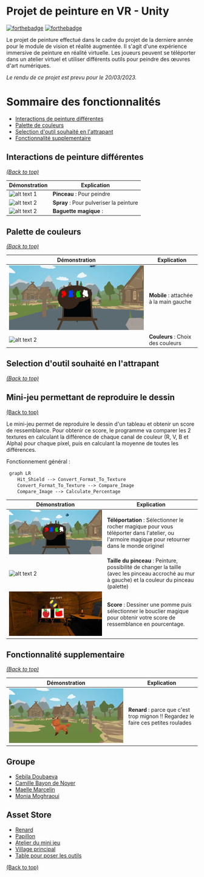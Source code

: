 # Projet de peinture en VR - Unity

[![forthebadge](https://forthebadge.com/images/badges/made-with-c-sharp.svg)](https://forthebadge.com)
[![forthebadge](https://forthebadge.com/images/badges/built-with-love.svg)](https://forthebadge.com)

Le projet de peinture effectué dans le cadre du projet de la derniere année pour le module de vision et réalité augmentée. Il s'agit d'une expérience immersive de peinture en réalité virtuelle. Les joueurs peuvent se téléporter dans un atelier virtuel et utiliser différents outils pour peindre des œuvres d'art numériques. 

*Le rendu de ce projet est prevu pour le 20/03/2023.*


# Sommaire des fonctionnalités
- [Interactions de peinture différentes](#interactions-de-peinture-diffrentes)
- [Palette de couleurs](#palette-de-couleurs)
- [Selection d'outil souhaité en l'attrapant](#selection-doutil-souhait-en-lattrapant)
- [Fonctionnalité supplementaire](#fonctionnalit-supplementaire)

## Interactions de peinture différentes
[*(Back to top)*](#table-of-contents)

| Démonstration | Explication |
|---------|---------|
| ![alt text 1](GitImage/) | **Pinceau** : Pour peindre|
| ![alt text 2](GitImage/) | **Spray** : Pour pulveriser la peinture|
| ![alt text 2](GitImage/) | **Baguette magique** : |


## Palette de couleurs 
[*(Back to top)*](#table-of-contents)

| Démonstration | Explication |
|---------|---------|
| ![alt text 1](GitImage/palette_mobile.gif) | **Mobile** : attachée à la main gauche|
| ![alt text 2](GitImage/) | **Couleurs** : Choix des couleurs|


## Selection d'outil souhaité en l'attrapant 
[*(Back to top)*](#table-of-contents)

## Mini-jeu permettant de reproduire le dessin
[(Back to top)](#table-of-contents)

Le mini-jeu permet de reproduire le dessin d'un tableau et obtenir un score de ressemblance. Pour obtenir ce score, le programme va comparer les 2 textures en calculant la différence de chaque canal de couleur (R, V, B et Alpha) pour chaque pixel, puis en calculant la moyenne de toutes les différences. 

Fonctionnement général :
```mermaid
 graph LR
    Hit_Shield --> Convert_Format_To_Texture
    Convert_Format_To_Texture --> Compare_Image
    Compare_Image --> Calculate_Percentage

``` 
| Démonstration | Explication |
|---------|---------|
| ![alt text 1](GitImage/teleportation.gif) | **Téléportation** : Sélectionner le rocher magique pour vous téléporter dans l'atelier, ou l'armoire magique pour retourner dans le monde originel|
| ![alt text 2](GitImage/) | **Taille du pinceau** : Peinture, possibilité de changer la taille (avec les pinceau accroché au mur à gauche) et la couleur du pinceau (palette)|
| ![alt text 2](GitImage/dessin_pomme.png) | **Score** : Dessiner une pomme puis sélectionner le bouclier magique pour obtenir votre score de ressemblance en pourcentage. |


## Fonctionnalité supplementaire 
[*(Back to top)*](#table-of-contents)


| Démonstration | Explication |
|---------|---------|
| ![alt text 1](GitImage/renard.gif) | **Renard** : parce que c'est trop mignon !! Regardez le faire ces petites roulades|



## Groupe

* [Sebila Doubaeva](https://github.com/taredalen)
* [Camille Bayon de Noyer](https://github.com/Kamomille)
* [Maelle Marcelin](https://github.com/maaelle)
* [Monia Moghraoui](https://github.com/SoniaMogh)


## Asset Store

* [Renard](https://assetstore.unity.com/packages/3d/characters/animals/toon-fox-183005)
* [Papillon](https://assetstore.unity.com/packages/3d/characters/animals/insects/butterfly-animated-58355)
* [Atelier du mini jeu](https://assetstore.unity.com/packages/3d/environments/cabin-environment-98014)
* [Village principal](https://assetstore.unity.com/packages/3d/environments/landscapes/rpg-poly-pack-lite-148410)
* [Table pour poser les outils](https://assetstore.unity.com/packages/3d/props/wooden-pbr-table-112005)

[(Back to top)](#sommaire-des-fonctionnalités)







